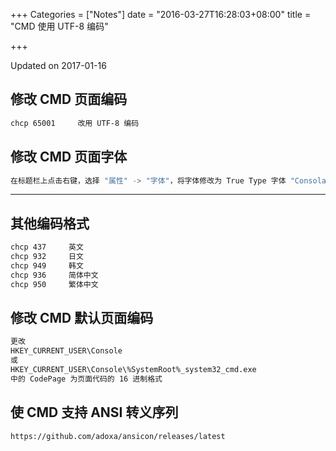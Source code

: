 +++
Categories = ["Notes"]
date = "2016-03-27T16:28:03+08:00"
title = "CMD 使用 UTF-8 编码"

+++

<!--more-->

Updated on 2017-01-16

## 修改 CMD 页面编码
```bash
chcp 65001     改用 UTF-8 编码
```

## 修改 CMD 页面字体
```bash
在标题栏上点击右键，选择 "属性" -> "字体"，将字体修改为 True Type 字体 "Consolas"。
```

---

## 其他编码格式
```bash
chcp 437     英文
chcp 932     日文
chcp 949     韩文
chcp 936     简体中文
chcp 950     繁体中文
```

## 修改 CMD 默认页面编码
```bash
更改
HKEY_CURRENT_USER\Console
或
HKEY_CURRENT_USER\Console\%SystemRoot%_system32_cmd.exe
中的 CodePage 为页面代码的 16 进制格式
```

## 使 CMD 支持 ANSI 转义序列
```bash
https://github.com/adoxa/ansicon/releases/latest
```
